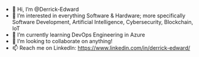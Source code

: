 - 👋 Hi, I’m @Derrick-Edward
- 👀 I’m interested in everything Software & Hardware; more specifically Software Development, Artificial Intelligence, Cybersecurity, Blockchain, IoT
- 🌱 I’m currently learning DevOps Engineering in Azure
- 💞️ I’m looking to collaborate on anything!
- 📫 Reach me on LinkedIn: https://www.linkedin.com/in/derrick-edward/

<!---
Derrick-Edward/Derrick-Edward is a ✨ special ✨ repository because its `README.md` (this file) appears on your GitHub profile.
You can click the Preview link to take a look at your changes.
--->
